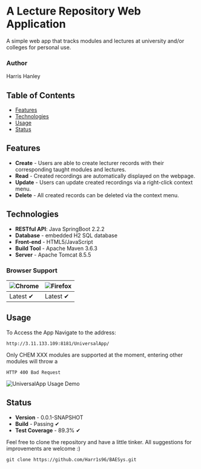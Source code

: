 # A Lecture Repository Web Application

A simple web app that tracks modules and lectures at university and/or colleges for personal use.

### Author

 Harris Hanley

## Table of Contents
* [Features](#Features)
* [Technologies](#Technologies)
* [Usage](#Usage)
* [Status](#Status)

<a name="Features"></a>
## Features
* **Create** - Users are able to create lecturer records with their corresponding taught modules and lectures.
* **Read** - Created recordings are automatically displayed on the webpage.
* **Update** - Users can update created recordings via a right-click context menu.
* **Delete** - All created records can be deleted via the context menu.

<a name="Technologies"></a>
## Technologies

* **RESTful API**: Java SpringBoot 2.2.2
* **Database** - embedded H2 SQL database
* **Front-end** - HTML5/JavaScript
* **Build Tool** - Apache Maven 3.6.3
* **Server** - Apache Tomcat 8.5.5

### Browser Support
![Chrome](https://github.com/alrra/browser-logos/blob/master/src/chrome/chrome_48x48.png) | ![Firefox](https://github.com/alrra/browser-logos/blob/master/src/firefox/firefox_48x48.png) 
--- | --- |
Latest ✔ | Latest ✔ |


<a name="Usage"></a>
## Usage

To Access the App Navigate to the address:

`http://3.11.133.109:8181/UniversalApp/`

Only CHEM XXX modules are supported at the moment, entering other modules will throw a

`HTTP 400 Bad Request`

![UniversalApp Usage Demo](project-demo.gif)



<a name="Status"></a>
## Status

* **Version** - 0.0.1-SNAPSHOT
* **Build** - Passing ✔
* **Test Coverage** - 89.3% ✔

Feel free to clone the repository and have a little tinker. All suggestions for improvements are welcome :)

`git clone https://github.com/Harr1s96/BAESys.git`
